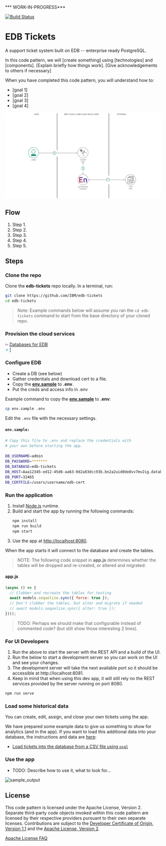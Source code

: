 *** WORK-IN-PROGRESS***

[![Build Status](https://travis-ci.org/IBM/edb-tickets.svg?branch=main)](https://travis-ci.org/IBM/edb-tickets)

# EDB Tickets

A support ticket system built on EDB -- enterprise ready PostgreSQL.

In this code pattern, we will [create something] using [technologies] and [components]. [Explain briefly how things work]. [Give acknowledgements to others if necessary]

When you have completed this code pattern, you will understand how to:

* [goal 1]
* [goal 2]
* [goal 3]
* [goal 4]

![architecture](doc/source/images/architecture.png)

## Flow

1. Step 1.
2. Step 2.
3. Step 3.
4. Step 4.
5. Step 5.

## Steps

### Clone the repo

Clone the **edb-tickets** repo locally. In a terminal, run:

```zsh
git clone https://github.com/IBM/edb-tickets
cd edb-tickets
```
> Note: Example commands below will assume you ran the `cd edb-tickets` command to start from the base directory of your cloned repo.

### Provision the cloud services

<img src="doc/source/images/edb.svg" alt="logo" width="10" height="10"> [Databases for EDB](https://cloud.ibm.com/catalog/services/databases-for-enterprisedb)  
<img src="doc/source/images/DDE_50.svg" alt="logo" width="10" height="10"> [

### Configure EDB

* Create a DB (see below)
* Gather credentials and download cert to a file.
* Copy the [**env.sample**](env.sample) to **.env**.
* Put the creds and access info in .env

Example command to copy the [**env.sample**](env.sample) to **.env**:

```bash
cp env.sample .env
```

Edit the `.env` file with the necessary settings.

#### `env.sample:`

```bash
# Copy this file to .env and replace the credentials with
# your own before starting the app.

DB_USERNAME=admin
DB_PASSWORD=*******
DB_DATABASE=edb-tickets
DB_HOST=Aaa12345-ed12-45d6-aa63-0d2a83dcc93b.bn2a2uid0de8vv7mv2ig.databases.appdomain.cloud
DB_PORT=32465
DB_CERTFILE=/users/username/edb-cert
```

### Run the application

1. Install [Node.js](https://nodejs.org/en/) runtime.
1. Build and start the app by running the following commands:
   ```bash
   npm install
   npm run build
   npm start
   ```
1. Use the app at [http://localhost:8080](http://localhost:8080).

When the app starts it will connect to the database and create the tables.

> NOTE: The following code snippet in **app.js** determines whether the tables will be dropped and re-created, or altered and migrated:

#### app.js

```javascript
(async () => {
  // Clobber and recreate the tables for testing
  await models.sequelize.sync({ force: true });
  // Don't clobber the tables, but alter and migrate if needed
  // await models.sequelize.sync({ alter: true });
})();
```

> TODO: Perhaps we should make that configurable instead of commented code? (but still show those interesting 2 lines).

### For UI Developers

1. Run the above to start the server with the REST API and a build of the UI.
1. Run the below to start a development server so you can work on the UI and see your changes.
1. The development server will take the next available port so it should be accessible at http://localhost:8081.
1. Keep in mind that when using this dev app, it will still rely no the REST services provided by the server running on port 8080.

```bash
npm run serve
```

### Load some historical data

You can create, edit, assign, and close your own tickets using the app.

We have prepared some example data to give us something to show for analytics (and in the app). If you want to load this additional data into your database, the instructions and data are [here](data/README.md):

* [Load tickets into the database from a CSV file using `psql`](data/README.md)


### Use the app

* TODO: Describe how to use it, what to look for...

![sample_output](doc/source/images/sample_output.png)

## License

This code pattern is licensed under the Apache License, Version 2. Separate third-party code objects invoked within this code pattern are licensed by their respective providers pursuant to their own separate licenses. Contributions are subject to the [Developer Certificate of Origin, Version 1.1](https://developercertificate.org/) and the [Apache License, Version 2](https://www.apache.org/licenses/LICENSE-2.0.txt).

[Apache License FAQ](https://www.apache.org/foundation/license-faq.html#WhatDoesItMEAN)

